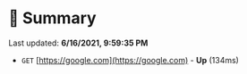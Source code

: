 # 📖 Summary
Last updated: **6/16/2021, 9:59:35 PM**

- `GET` [https://google.com](https://google.com) - **Up** (134ms)

